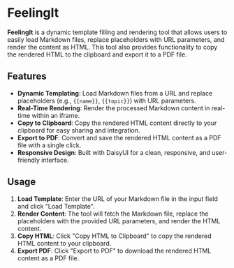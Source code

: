 # FeelingIt

**FeelingIt** is a dynamic template filling and rendering tool that allows users to easily load Markdown files, replace placeholders with URL parameters, and render the content as HTML. This tool also provides functionality to copy the rendered HTML to the clipboard and export it to a PDF file.

## Features

- **Dynamic Templating**: Load Markdown files from a URL and replace placeholders (e.g., `{{name}}`, `{{topic}}`) with URL parameters.
- **Real-Time Rendering**: Render the processed Markdown content in real-time within an iframe.
- **Copy to Clipboard**: Copy the rendered HTML content directly to your clipboard for easy sharing and integration.
- **Export to PDF**: Convert and save the rendered HTML content as a PDF file with a single click.
- **Responsive Design**: Built with DaisyUI for a clean, responsive, and user-friendly interface.

## Usage

1. **Load Template**: Enter the URL of your Markdown file in the input field and click "Load Template".
2. **Render Content**: The tool will fetch the Markdown file, replace the placeholders with the provided URL parameters, and render the HTML content.
3. **Copy HTML**: Click "Copy HTML to Clipboard" to copy the rendered HTML content to your clipboard.
4. **Export PDF**: Click "Export to PDF" to download the rendered HTML content as a PDF file.
